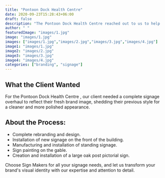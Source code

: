 ```yaml
---
title: "Pontoon Dock Health Centre"
date: 2020-09-23T15:28:43+06:00
draft: false
description: "The Pontoon Dock Health Centre reached out to us to help them build top notch sign boards for their business"
author: " "
featuredImage: "images/1.jpg"
image: "images/1.jpg"
images: ["images/1.jpg","images/2.jpg","images/3.jpg","images/4.jpg"]
image1: "images/1.jpg"
image2: "images/2.jpg"
image3: "images/3.jpg"
image4: "images/4.jpg"
categories: ["branding", "signage"]
---
```


## What the Client Wanted
For the Pontoon Dock Health Centre , our client needed a complete signage overhaul to reflect their fresh brand image, shedding their previous style for a cleaner and more polished appearance.

## About the Process:
- Complete rebranding and design.
- Installation of new signage on the front of the building.
- Manufacturing and installation of standing signage.
- Sign painting on the gable.
- Creation and installation of a large oak post pictorial sign.

Choose Sign Makers for all your signage needs, and let us transform your brand's visual identity with our expertise and attention to detail.
